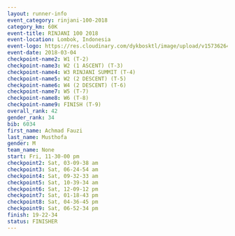 ```yaml
---
layout: runner-info 
event_category: rinjani-100-2018 
category_km: 60K 
event-title: RINJANI 100 2018 
event-location: Lombok, Indonesia 
event-logo: https://res.cloudinary.com/dykbosktl/image/upload/v1573626435/Logo/Rinjani_eoufbh.png 
event-date: 2018-03-04 
checkpoint-name2: W1 (T-2) 
checkpoint-name3: W2 (1 ASCENT) (T-3) 
checkpoint-name4: W3 RINJANI SUMMIT (T-4) 
checkpoint-name5: W2 (2 DESCENT) (T-5) 
checkpoint-name6: W4 (2 DESCENT) (T-6) 
checkpoint-name7: W5 (T-7) 
checkpoint-name8: W6 (T-8) 
checkpoint-name9: FINISH (T-9) 
overall_rank: 42
gender_rank: 34
bib: 6034
first_name: Achmad Fauzi
last_name: Musthofa
gender: M
team_name: None
start: Fri, 11-30-00 pm
checkpoint2: Sat, 03-09-38 am
checkpoint3: Sat, 06-24-54 am
checkpoint4: Sat, 09-32-33 am
checkpoint5: Sat, 10-39-34 am
checkpoint6: Sat, 12-09-12 pm
checkpoint7: Sat, 01-18-43 pm
checkpoint8: Sat, 04-36-45 pm
checkpoint9: Sat, 06-52-34 pm
finish: 19-22-34
status: FINISHER
---
```

